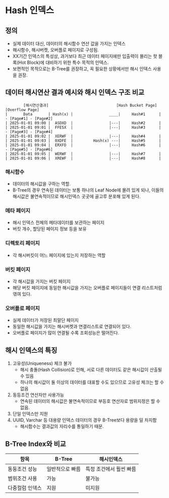 # Hash 인덱스

## 정의
- 실제 데이터 대신, 데이터의 해시함수 연산 값을 가지는 인덱스
- 해시함수, 해시버켓, 오버플로 페이지로 구성됨.
- XX기간 인덱스의 특성상, 과거보다 최근 데이터 페이지에만 입출력이 몰리는 핫 블록(Hot Block)에 대비하기 위한 특수 목적의 인덱스.
- 보편적인 목적으로는 B-Tree를 권장하고, 꼭 필요한 상황에서만 해시 인덱스 사용을 권장.

## 데이터 해시연산 결과 예시와 해시 인덱스 구조 비교
```
        [해시연산결과]                              [Hash Bucket Page]     [Overflow Page]
|       Data       | Hash(x) |                ____|     Hash#1      | - [Page#1] - [Page#2]
| 2025-01-01 09:00 |  ASDXD  |                |---|     Hash#2      |
| 2025-01-01 09:01 |  FFESX  |                |---|     Hash#3      | - [Page#3] - [Page#4]
| 2025-01-01 09:02 |  XERWF  |                |---|     Hash#4      |
| 2025-01-01 09:03 |  0XDFE  |         Hash(x) ---|     Hash#5      |     
| 2025-01-01 09:04 |  ERXFD  |                |---|     Hash#6      | - [Page#5] - [Page#6]
| 2025-01-01 09:05 |  WERWF  |                |---|     Hash#7      |
| 2025-01-01 09:06 |  XREWF  |                |---|     Hash#8      |
```
### 해시함수
- 데이터의 해시값을 구하는 역할.
- B-Tree의 경우 연속된 데이터는 보통 하나의 Leaf Node에 몰려 있게 되나, 이들의 해시값은 불연속적이므로 해시인덱스 곳곳에 골고루 분포해 있게 된다.

### 메타 페이지
- 해시 인덱스 전체의 메타데이터를 보관하는 페이지
- 버킷 개수, 할당된 페이지 정보 등을 보유

### 디렉토리 페이지
- 각 해시버킷이 어느 페이지에 있는지 저장하는 역할

### 버킷 페이지
- 각 해시값을 가지는 버킷 페이지
- 해당 버킷 페이지에 동일한 해시값을 가지는 오버플로 페이지들이 연결 리스트처럼 엮여 있다.

### 오버플로 페이지
- 실제 데이터가 저장된 최말단 페이지
- 동일한 해시값을 가지는 해시버켓과 연결리스트로 연결되어 있다.
- 오버플로 페이지가 많이 연결될 수록 조회성능은 떨어진다.

## 해시 인덱스의 특징
1. 고유성(Uniqueness) 체크 불가
   - 해시 충돌(Hash Collision)로 인해, 서로 다른 데이터도 같은 해시값이 산출될 수 있음
   - 하나의 해시값이 둘 이상의 데이터를 대표할 수도 있으므로 고유성 체크는 할 수 없음
2. 동등조건 연산자만 사용가능
   - 연속된 데이터의 해시값은 불연속적이므로 부등호 연산자로 범위지정은 할 수 없음.
3. 단일 인덱스만 지원
4. UUID, Varchar 등 대용량 인덱스 데이터의 경우 B-Tree보다 용량을 덜 차지함
   - 해시함수는 결과값의 자리수를 통일하기 때문.

## B-Tree Index와 비교
| 항목 | B-Tree | 해시인덱스 | 
| --- | --- | ---- |
| 동둥조건 성능 | 일반적으로 빠름 | 특정 조건에서 훨씬 빠름 |
| 범위조건 사용 | 가능 | 불가능 | 
| 다중컬럼 인덱스 | 지원 | 미지원 | 
